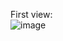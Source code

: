 First view:  
![image](https://raw.githubusercontent.com/jeehou/my_vim_cfg/master/screenshot/vim.jpg)
